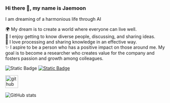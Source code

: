 ### Hi there 👋, my name is Jaemoon 
I am dreaming of a harmonious life through AI

🌍 My dream is to create a world where everyone can live well.   
💬 I enjoy getting to know diverse people, discussing, and sharing ideas.   
🤔 I love processing and sharing knowledge in an effective way.   
✨ I aspire to be a person who has a positive impact on those around me. My goal is to become a researcher who creates value for the company and fosters passion and growth among colleagues.   



![Static Badge](https://img.shields.io/badge/blog-%3C%23FF4785%3E?style=flat&logo=tistory&logoColor=white&color=%23FF4785&link=https%3A%2F%2Fwoans0104.tistory.com%2F)
<a href="https://velog.io/@yeoonnii">![Static Badge](https://img.shields.io/badge/woans0104%40gmail.com-%3C%23FF4785%3E?style=flat&logo=gmail&logoColor=white&color=%23EA4335&link=woans0104%40gmail.com)</a>

[<img src='https://cdn.jsdelivr.net/npm/simple-icons@3.0.1/icons/github.svg' alt='github' height='40'>](https://github.com/woans0104)  

![GitHub stats](https://github-readme-stats.vercel.app/api?username=woans0104&show_icons=true)  

